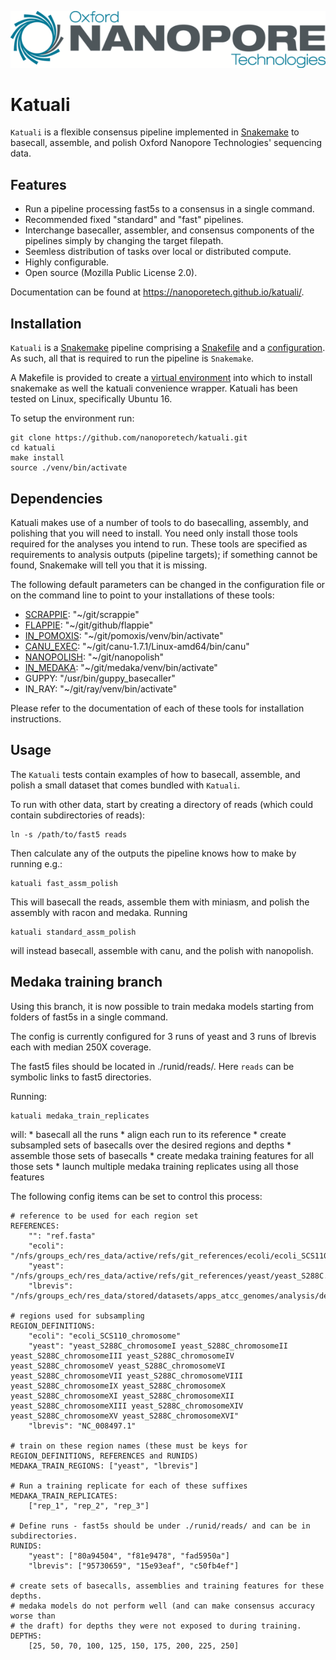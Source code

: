 ![Oxford Nanopore Technologies logo](images/ONT_logo_590x106.png)


Katuali
=======

`Katuali` is a flexible consensus pipeline implemented in
[Snakemake](https://snakemake.readthedocs.io) to basecall, assemble, and polish
Oxford Nanopore Technologies' sequencing data.

Features
--------

  * Run a pipeline processing fast5s to a consensus in a single command.
  * Recommended fixed "standard" and "fast" pipelines.
  * Interchange basecaller, assembler, and consensus components of the
    pipelines simply by changing the target filepath. 
  * Seemless distribution of tasks over local or distributed compute.
  * Highly configurable.  
  * Open source (Mozilla Public License 2.0).


Documentation can be found at https://nanoporetech.github.io/katuali/.

Installation
------------

`Katuali` is a [Snakemake](https://snakemake.readthedocs.io) pipeline comprising a
[Snakefile](https://snakemake.readthedocs.io/en/stable/snakefiles/writing_snakefiles.html#)
and a [configuration](https://snakemake.readthedocs.io/en/stable/snakefiles/configuration.html).
As such, all that is required to run the pipeline is `Snakemake`. 

A Makefile is provided to create a
[virtual environment](https://docs.python.org/3/tutorial/venv.html) into which
to install snakemake as well the katuali convenience wrapper. Katuali has been
tested on Linux, specifically Ubuntu 16.

To setup the environment run:

    git clone https://github.com/nanoporetech/katuali.git
    cd katuali
    make install
    source ./venv/bin/activate


Dependencies
------------

Katuali makes use of a number of tools to do basecalling, assembly, and
polishing that you will need to install. You need only install those tools
required for the analyses you intend to run. These tools are specified as
requirements to analysis outputs (pipeline targets); if something cannot be
found, Snakemake will tell you that it is missing.

The following default parameters can be changed in the configuration file or
on the command line to point to your installations of these tools: 

* [SCRAPPIE](https://github.com/nanoporetech/scrappie): "~/git/scrappie"
* [FLAPPIE](https://github.com/nanoporetech/flappie): "~/git/github/flappie"
* [IN_POMOXIS](https://github.com/nanoporetech/pomoxis): "~/git/pomoxis/venv/bin/activate"
* [CANU_EXEC](https://github.com/marbl/canu): "~/git/canu-1.7.1/Linux-amd64/bin/canu"
* [NANOPOLISH](https://github.com/jts/nanopolish): "~/git/nanopolish"
* [IN_MEDAKA](https://github.com/nanoporetech/medaka): "~/git/medaka/venv/bin/activate"
* GUPPY: "/usr/bin/guppy_basecaller"
* IN_RAY: "~/git/ray/venv/bin/activate"

Please refer to the documentation of each of these tools for installation
instructions.


Usage
-----

The `Katuali` tests contain examples of how to basecall, assemble, and polish
a small dataset that comes bundled with `Katuali`.

To run with other data, start by creating a directory of reads (which could
contain subdirectories of reads):

    ln -s /path/to/fast5 reads
    
Then calculate any of the outputs the pipeline knows how to make by running e.g.:

    katuali fast_assm_polish

This will basecall the reads, assemble them with miniasm, and polish the
assembly with racon and medaka. Running

    katuali standard_assm_polish

will instead basecall, assemble with canu, and the polish with nanopolish.

Medaka training branch
----------------------

Using this branch, it is now possible to train medaka models starting from folders of fast5s in a single command. 

The config is currently configured for 3 runs of yeast and 3 runs of lbrevis each with median 250X coverage.

The fast5 files should be located in ./runid/reads/. Here `reads` can be symbolic links to fast5 directories. 

Running:

    katuali medaka_train_replicates

will:
    * basecall all the runs
    * align each run to its reference
    * create subsampled sets of basecalls over the desired regions and depths
    * assemble those sets of basecalls
    * create medaka training features for all those sets
    * launch multiple medaka training replicates using all those features

The following config items can be set to control this process:

    # reference to be used for each region set
    REFERENCES: 
        "": "ref.fasta"
        "ecoli": "/nfs/groups_ech/res_data/active/refs/git_references/ecoli/ecoli_SCS110.fasta"
        "yeast": "/nfs/groups_ech/res_data/active/refs/git_references/yeast/yeast_S288C.fasta"
        "lbrevis": "/nfs/groups_ech/res_data/stored/datasets/apps_atcc_genomes/analysis/demultiplexed/refs_for_assembly/NC_008497.1.fa"

    # regions used for subsampling
    REGION_DEFINITIONS:
        "ecoli": "ecoli_SCS110_chromosome"
        "yeast": "yeast_S288C_chromosomeI yeast_S288C_chromosomeII yeast_S288C_chromosomeIII yeast_S288C_chromosomeIV yeast_S288C_chromosomeV yeast_S288C_chromosomeVI yeast_S288C_chromosomeVII yeast_S288C_chromosomeVIII yeast_S288C_chromosomeIX yeast_S288C_chromosomeX yeast_S288C_chromosomeXI yeast_S288C_chromosomeXII yeast_S288C_chromosomeXIII yeast_S288C_chromosomeXIV yeast_S288C_chromosomeXV yeast_S288C_chromosomeXVI"
        "lbrevis": "NC_008497.1"

    # train on these region names (these must be keys for REGION_DEFINITIONS, REFERENCES and RUNIDS)
    MEDAKA_TRAIN_REGIONS: ["yeast", "lbrevis"]

    # Run a training replicate for each of these suffixes
    MEDAKA_TRAIN_REPLICATES:
        ["rep_1", "rep_2", "rep_3"]

    # Define runs - fast5s should be under ./runid/reads/ and can be in subdirectories.
    RUNIDS:
        "yeast": ["80a94504", "f81e9478", "fad5950a"]
        "lbrevis": ["95730659", "15e93eaf", "c50fb4ef"]

    # create sets of basecalls, assemblies and training features for these depths. 
    # medaka models do not perform well (and can make consensus accuracy worse than
    # the draft) for depths they were not exposed to during training. 
    DEPTHS:
        [25, 50, 70, 100, 125, 150, 175, 200, 225, 250]
